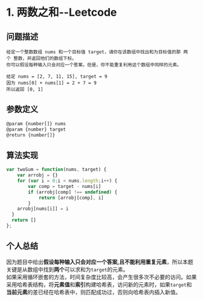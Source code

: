 # 1. 两数之和--Leetcode
## 问题描述
    给定一个整数数组 nums 和一个目标值 target，请你在该数组中找出和为目标值的那 两个 整数，并返回他们的数组下标。
    你可以假设每种输入只会对应一个答案。但是，你不能重复利用这个数组中同样的元素。
>
    给定 nums = [2, 7, 11, 15], target = 9
    因为 nums[0] + nums[1] = 2 + 7 = 9
    所以返回 [0, 1]
## 参数定义
```javascript
@param {number[]} nums
@param {number} target
@return {number[]}
```
## 算法实现
```javascript
var twoSum = function(nums, target) {
    var arrobj = {}
    for (var i = 0;i < nums.length;i++) {
        var comp = target - nums[i]
        if (arrobj[comp] !== undefined) {
            return [arrobj[comp], i]
        }
    arrobj[nums[i]] = i
  }
  return []
};
```
## 个人总结
因为题目中给出**假设每种输入只会对应一个答案,且不能利用重复元素**，所以本题关键是从数组中找到**两个**可以求和为`target`的元素。  
如果采用循环嵌套的方法，时间复杂度比较高，会产生很多次不必要的访问。如果采用哈希表结构，将**元素值**和**索引**构建哈希表，访问新的元素时，如果`target`和**当前元素**的差已经在哈希表中，则匹配成功过，否则向哈希表内插入新值。